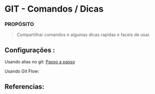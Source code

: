 # GIT - Comandos / Dicas

### PROPÓSITO

> Compartilhar comandos e algumas dicas rapidas e faceis de usar.

## Configurações :

Usando alias no git:
[Passo a passo]

[Passo a passo]: <configs/README.md>

Usando Git Flow:

[Primeiros passos]: <git-flow/README.md>

## Referencias:
